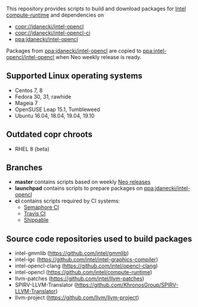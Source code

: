 This repository provides scripts to build and download packages for [Intel compute-runtime](https://github.com/intel/compute-runtime) and dependencies on
* [copr://jdanecki/intel-opencl](https://copr.fedorainfracloud.org/coprs/jdanecki/intel-opencl)
* [copr://jdanecki/intel-opencl-ci](https://copr.fedorainfracloud.org/coprs/jdanecki/intel-opencl-ci)
* [ppa:jdanecki/intel-opencl](https://launchpad.net/~jdanecki/+archive/ubuntu/intel-opencl)

Packages from [ppa:jdanecki/intel-opencl](https://launchpad.net/~jdanecki/+archive/ubuntu/intel-opencl) are copied to
 [ppa:intel-opencl/intel-opencl](https://launchpad.net/~intel-opencl/+archive/ubuntu/intel-opencl) when Neo weekly release is ready.


## Supported Linux operating systems

* Centos 7, 8
* Fedora 30, 31, rawhide
* Mageia 7
* OpenSUSE Leap 15.1, Tumbleweed
* Ubuntu 16.04, 18.04, 19.04, 19.10
 
## Outdated copr chroots

* RHEL 8 (beta)

## Branches

* **master** contains scripts based on weekly [Neo releases](https://github.com/intel/compute-runtime/releases)
* **launchpad** contains scripts to prepare packages on [ppa:jdanecki/intel-opencl](https://launchpad.net/~jdanecki/+archive/ubuntu/intel-opencl)
* **ci** contains scripts required by CI systems:
  * [Semaphore CI](https://semaphoreci.com/jacekdanecki/compute-runtime-2)
  * [Travis CI](https://travis-ci.org/intel/compute-runtime)
  * [Shippable](https://app.shippable.com/github/intel/compute-runtime)

## Source code repositories used to build packages

* intel-gmmlib (https://github.com/intel/gmmlib)
* intel-igc (https://github.com/intel/intel-graphics-compiler)
* intel-opencl-clang (https://github.com/intel/opencl-clang)
* intel-opencl (https://github.com/intel/compute-runtime)
* llvm-patches (https://github.com/intel/llvm-patches)
* SPIRV-LLVM-Translator (https://github.com/KhronosGroup/SPIRV-LLVM-Translator)
* llvm-project (https://github.com/llvm/llvm-project)

